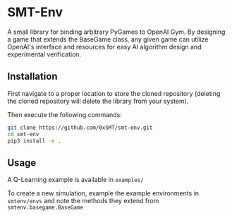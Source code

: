 # SMT-Env

A small library for binding arbitrary PyGames to OpenAI Gym. By designing a game that extends the BaseGame class, any given game can utilize OpenAI's interface and resources for easy AI algorithm design and experimental verification.

## Installation

First navigate to a proper location to store the cloned repository (deleting the cloned repository will delete the library from your system).

Then execute the following commands:

```bash
git clone https://github.com/0xSMT/smt-env.git
cd smt-env
pip3 install -e .
```

## Usage

A Q-Learning example is available in `examples/`

To create a new simulation, example the example environments in `smtenv/envs` and note the methods they extend from `smtenv.basegame.BaseGame` 